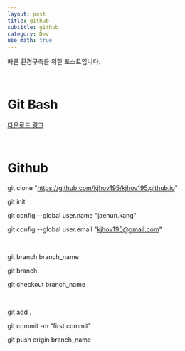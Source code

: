 ```yaml
---
layout: post
title: github
subtitle: github
category: Dev
use_math: true
---
```


빠른 환경구축을 위한 포스트입니다.

<br>

# Git Bash

[다운로드 링크](https://gitforwindows.org/)

<br>

# Github

git clone "https://github.com/kjhov195/kjhov195.github.io"

git init

git config --global user.name "jaehun.kang"

git config --global user.email "kjhov195@gmail.com"

<br>

git branch branch_name

git branch

git checkout branch_name

<br>

git add .

git commit -m "first commit"

git push origin branch_name

<br>
<br>